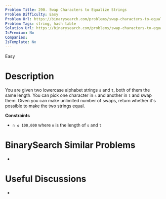 ```yaml
---
Problem Title: 290. Swap Characters to Equalize Strings
Problem Difficulty: Easy
Problem Url: https://binarysearch.com/problems/swap-characters-to-equalize-strings/
Problem Tags: string, hash table
Solution Url: https://binarysearch.com/problems/swap-characters-to-equalize-strings/solutions/
IsPremium: No
Companies: 
IsTemplate: No
---
```


<span style="color: ;">Easy</span>

# Description

You are given two lowercase alphabet strings `s` and `t`, both of them the same length. You can pick one character in `s` and another in `t` and swap them. Given you can make unlimited number of swaps, return whether it's possible to make the two strings equal.

**Constraints**
- `n ≤ 100,000` where `n` is the length of `s` and `t`

# BinarySearch Similar Problems

- []()

# Useful Discussions

- []()
